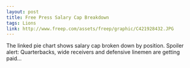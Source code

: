 ```yaml
---
layout: post
title: Free Press Salary Cap Breakdown
tags: Lions
link: http://www.freep.com/assets/freep/graphic/C421928432.JPG
---
```


The linked pie chart shows salary cap broken down by position.  Spoiler alert:  Quarterbacks, wide receivers and defensive linemen are getting paid...
